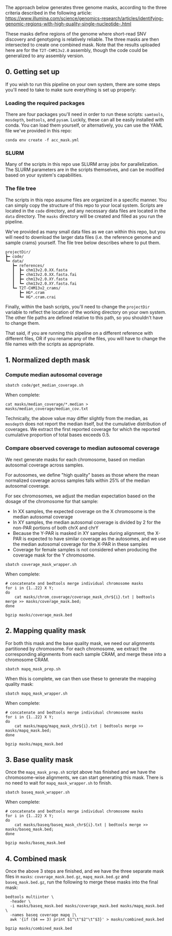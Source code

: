 The approach below generates three genome masks, according to the three criteria described in the following article: https://www.illumina.com/science/genomics-research/articles/identifying-genomic-regions-with-high-quality-single-nucleotide-.html

These masks define regions of the genome where short-read SNV discovery and genotyping is relatively reliable. The three masks are then intersected to create one combined mask. Note that the results uploaded here are for the `T2T-CHM13v2.0` assembly, though the code could be generalized to any assembly version.

## 0. Getting set up
If you wish to run this pipeline on your own system, there are some steps you'll need to take to make sure everything is set up properly:
### Loading the required packages
There are four packages you'll need in order to run these scripts: `samtools`, `mosdepth`, `bedtools`, and `pysam`. Luckily, these can all be easily installed with conda. You can load them yourself, or alternatively, you can use the YAML file we've provided in this repo:
```
conda env create -f acc_mask.yml
```

### SLURM
Many of the scripts in this repo use SLURM array jobs for parallelization. The SLURM parameters are in the scripts themselves, and can be modified based on your system's capabilities.

### The file tree
The scripts in this repo assume files are organized in a specific manner. You can simply copy the structure of this repo to your local system. Scripts are located in the `code` directory, and any necessary data files are located in the `data` directory. The `masks` directory will be created and filled as you run the pipeline.

We've provided as many small data files as we can within this repo, but you will need to download the larger data files (i.e. the reference genome and sample crams) yourself. The file tree below describes where to put them.
```
projectDir/
┣━ code/
┗━ data/
   ┣━ references/
   ┃  ┣━ chm13v2.0.XX.fasta
   ┃  ┣━ chm13v2.0.XX.fasta.fai
   ┃  ┣━ chm13v2.0.XY.fasta
   ┃  ┗━ chm13v2.0.XY.fasta.fai
   ┗━ T2T-CHM13v2_crams/
      ┣━ HG*.cram
      ┗━ HG*.cram.crai
```
Finally, within the bash scripts, you'll need to change the `projectDir` variable to reflect the location of the working directory on your own system. The other file paths are defined relative to this path, so you shouldn't have to change them.

That said, if you are running this pipeline on a different reference with different files, OR if you rename any of the files, you will have to change the file names with the scripts as appropriate.

## 1. Normalized depth mask

### Compute median autosomal coverage
```
sbatch code/get_median_coverage.sh
```
When complete:
```
cat masks/median_coverage/*.median > masks/median_coverage/median_cov.txt
```
Technically, the above value may differ slightly from the median, as `mosdepth` does not report the median itself, but the cumulative distribution of coverages. We extract the first reported coverage for which the reported cumulative proportion of total bases exceeds 0.5. 

### Compare observed coverage to median autosomal coverage

We next generate masks for each chromosome, based on median autosomal coverage across samples.

For autosomes, we define "high quality" bases as those where the mean normalized coverage across samples falls within 25% of the median autosomal coverage.

For sex chromosomes, we adjust the median expectation based on the dosage of the chromosome for that sample:
* In XX samples, the expected coverage on the X chromosome is the median autosomal coverage
* In XY samples, the median autosomal coverage is divided by 2 for the non-PAR portions of both chrX and chrY
* Because the Y-PAR is masked in XY samples during alignment, the X-PAR is expected to have similar coverage as the autosomes, and we use the median autosomal coverage for the X-PAR in these samples
* Coverage for female samples is not considered when producing the coverage mask for the Y chromosome.

```
sbatch coverage_mask_wrapper.sh
```

When complete:
```
# concatenate and bedtools merge individual chromosome masks
for i in {1..22} X Y;
do
    cat masks/chrom_coverage/coverage_mask_chr${i}.txt | bedtools merge >> masks/coverage_mask.bed;
done

bgzip masks/coverage_mask.bed
```

## 2. Mapping quality mask
For both this mask and the base quality mask, we need our alignments partitioned by chromosome. For each chromosome, we extract the corresponding alignments from each sample CRAM, and merge these into a chromosome CRAM.
```
sbatch mapq_mask_prep.sh
```
When this is complete, we can then use these to generate the mapping quality mask:
```
sbatch mapq_mask_wrapper.sh
```
When complete:
```
# concatenate and bedtools merge individual chromosome masks
for i in {1..22} X Y;
do
    cat masks/mapq/mapq_mask_chr${i}.txt | bedtools merge >> masks/mapq_mask.bed;
done

bgzip masks/mapq_mask.bed
```

## 3. Base quality mask
Once the `mapq_mask_prep.sh` script above has finished and we have the chromosome-wise alignments, we can start generating this mask. There is no need to wait for `mapq_mask_wrapper.sh` to finish. 
```
sbatch baseq_mask_wrapper.sh
```
When complete:
```
# concatenate and bedtools merge individual chromosome masks
for i in {1..22} X Y;
do
    cat masks/baseq/baseq_mask_chr${i}.txt | bedtools merge >> masks/baseq_mask.bed;
done

bgzip masks/baseq_mask.bed
```

## 4. Combined mask
Once the above 3 steps are finished, and we have the three separate mask files in `masks`: `coverage_mask.bed.gz`, `mapq_mask.bed.gz` and `baseq_mask.bed.gz`, run the following to merge these masks into the final mask:
```
bedtools multiinter \
  -header \
  -i masks/baseq_mask.bed masks/coverage_mask.bed masks/mapq_mask.bed \
  -names baseq coverage mapq |\
  awk '{if ($4 == 3) print $1"\t"$2"\t"$3}' > masks/combined_mask.bed

bgzip masks/combined_mask.bed
```
